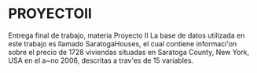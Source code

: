 # PROYECTOII
Entrega final de trabajo, materia Proyecto II
La base de datos utilizada en este trabajo es llamado SaratogaHouses, el cual contiene informaci\'on sobre el precio de 1728 viviendas situadas en Saratoga County, New York, USA en el a\~no 2006, descritas a trav\'es de 15 variables. 
